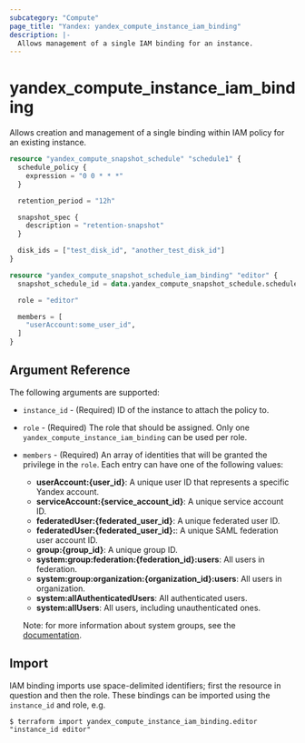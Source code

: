 ```yaml
---
subcategory: "Compute"
page_title: "Yandex: yandex_compute_instance_iam_binding"
description: |-
  Allows management of a single IAM binding for an instance.
---
```



# yandex_compute_instance_iam_binding




Allows creation and management of a single binding within IAM policy for an existing instance.

```terraform
resource "yandex_compute_snapshot_schedule" "schedule1" {
  schedule_policy {
    expression = "0 0 * * *"
  }

  retention_period = "12h"

  snapshot_spec {
    description = "retention-snapshot"
  }

  disk_ids = ["test_disk_id", "another_test_disk_id"]
}

resource "yandex_compute_snapshot_schedule_iam_binding" "editor" {
  snapshot_schedule_id = data.yandex_compute_snapshot_schedule.schedule1.id

  role = "editor"

  members = [
    "userAccount:some_user_id",
  ]
}
```

## Argument Reference

The following arguments are supported:

* `instance_id` - (Required) ID of the instance to attach the policy to.

* `role` - (Required) The role that should be assigned. Only one `yandex_compute_instance_iam_binding` can be used per role.

* `members` - (Required) An array of identities that will be granted the privilege in the `role`. Each entry can have one of the following values:
  * **userAccount:{user_id}**: A unique user ID that represents a specific Yandex account.
  * **serviceAccount:{service_account_id}**: A unique service account ID.
  * **federatedUser:{federated_user_id}**: A unique federated user ID.
  * **federatedUser:{federated_user_id}:**: A unique SAML federation user account ID.
  * **group:{group_id}**: A unique group ID.
  * **system:group:federation:{federation_id}:users**: All users in federation.
  * **system:group:organization:{organization_id}:users**: All users in organization.
  * **system:allAuthenticatedUsers**: All authenticated users.
  * **system:allUsers**: All users, including unauthenticated ones.

  Note: for more information about system groups, see the [documentation](https://cloud.yandex.com/docs/iam/concepts/access-control/system-group).

## Import

IAM binding imports use space-delimited identifiers; first the resource in question and then the role. These bindings can be imported using the `instance_id` and role, e.g.

```
$ terraform import yandex_compute_instance_iam_binding.editor "instance_id editor"
```
